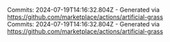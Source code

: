 Commits: 2024-07-19T14:16:32.804Z - Generated via https://github.com/marketplace/actions/artificial-grass
<br>
Commits: 2024-07-19T14:16:32.804Z - Generated via https://github.com/marketplace/actions/artificial-grass
<br>
